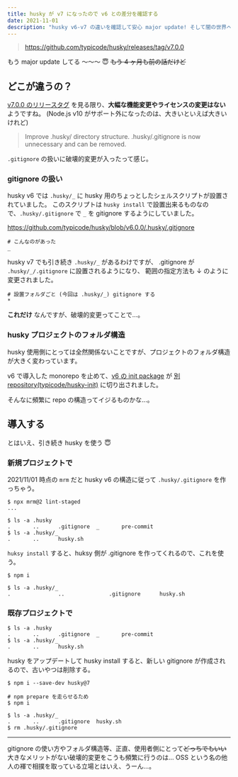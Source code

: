 ```yaml
---
title: husky が v7 になったので v6 との差分を確認する
date: 2021-11-01
description: "husky v6-v7 の違いを確認して安心 major update! そして闇の世界へ"
---
```


> https://github.com/typicode/husky/releases/tag/v7.0.0

もう major update してる 〜〜〜 😇 ~~もう 4 ヶ月も前の話だけど~~

## どこが違うの？

[v7.0.0 のリリースタグ](https://github.com/typicode/husky/releases/tag/v7.0.0) を見る限り、**大幅な機能変更やライセンスの変更はない**ようですね。
(Node.js v10 がサポート外になったのは、大きいといえば大きいけれど)

> Improve .husky/ directory structure. .husky/.gitignore is now unnecessary and can be removed.

`.gitignore` の扱いに破壊的変更が入ったって感じ。

### gitignore の扱い

husky v6 では `.husky/_` に husky 用のちょっとしたシェルスクリプトが設置されていました。
このスクリプトは `husky install` で設置出来るものなので、`.husky/.gitignore` で `_` を gitignore するようにしていました。

https://github.com/typicode/husky/blob/v6.0.0/.husky/.gitignore

```
# こんなのがあった
_
```

husky v7 でも引き続き `.husky/_` があるわけですが、 .gitignore が `.husky/_/.gitignore` に設置されるようになり、 範囲の指定方法も ↓ のように変更されました。

```
# 設置フォルダごと (今回は .husky/_) gitignore する
*
```

**これだけ** なんですが、破壊的変更ってことで...。

### husky プロジェクトのフォルダ構造

husky 使用側にとっては全然関係ないことですが、プロジェクトのフォルダ構造が大きく変わっています。

v6 で導入した monorepo を止めて、[v6 の init package](https://github.com/typicode/husky/blob/v6.0.0/packages/init/README.md) が
[別 repository(typicode/husky-init)](https://github.com/typicode/husky-init) に切り出されました。

そんなに頻繁に repo の構造ってイジるものかな...。

## 導入する

とはいえ、引き続き husky を使う 😇

### 新規プロジェクトで

2021/11/01 時点の `mrm` だと husky v6 の構造に従って `.husky/.gitignore` を作っちゃう。

```shell
$ npx mrm@2 lint-staged
...

$ ls -a .husky
.		..		.gitignore	_		pre-commit
$ ls -a .husky/_
.		..		husky.sh
```

`huksy install` すると、huksy 側が .gitignore を作ってくれるので、これを使う。

```shell
$ npm i

$ ls -a .husky/_
.               ..              .gitignore      husky.sh
```

### 既存プロジェクトで

```shell
$ ls -a .husky
.		..		.gitignore	_		pre-commit
$ ls -a .husky/_
.		..		husky.sh
```

husky をアップデートして husky install すると、新しい gitignore が作成されるので、古いやつは削除する。

```shell
$ npm i --save-dev husky@7

# npm prepare を走らせるため
$ npm i

$ ls -a .husky/_
.		..		.gitignore	husky.sh
$ rm .husky/.gitignore
```

---

gitignore の使い方やフォルダ構造等、正直、使用者側にとって~~どっちでもいい~~大きなメリットがない破壊的変更をこうも頻繁に行うのは...
OSS という名の他人の褌で相撲を取っている立場とはいえ、うーん...。
